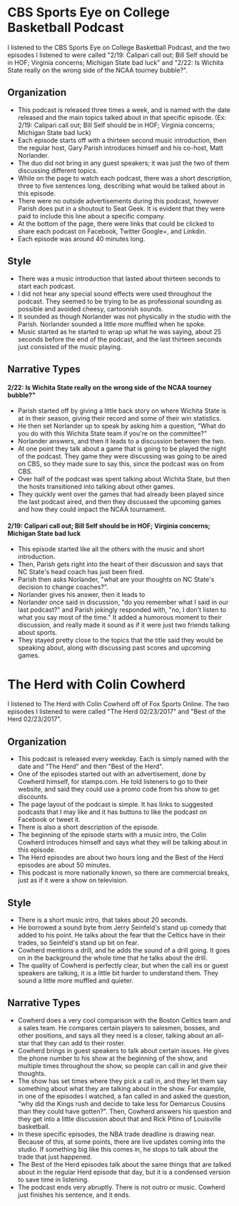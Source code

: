 # CBS Sports Eye on College Basketball Podcast

I listened to the CBS Sports Eye on College Basketball Podcast, and the two episodes I listened to were called "2/19: Calipari call out; Bill Self should be in HOF; Virginia concerns; Michigan State bad luck" and "2/22: Is Wichita State really on the wrong side of the NCAA tourney bubble?".

## Organization

- This podcast is released three times a week, and is named with the date released and the main topics talked about in that specific episode.  (Ex: 2/19: Calipari call out; Bill Self should be in HOF; Virginia concerns; Michigan State bad luck)
- Each episode starts off with a thirteen second music introduction, then the regular host, Gary Parish introduces himself and his co-host, Matt Norlander.
- The duo did not bring in any guest speakers; it was just the two of them discussing different topics.
- While on the page to watch each podcast, there was a short description, three to five sentences long, describing what would be talked about in this episode.
- There were no outside advertisements during this podcast, however Parish does put in a shoutout to Seat Geek.  It is evident that they were paid to include this line about a specific company.
- At the bottom of the page, there were links that could be clicked to share each podcast on Facebook, Twitter Google+, and Linkdin.
- Each episode was around 40 minutes long.

## Style

- There was a music introduction that lasted about thirteen seconds to start each podcast.
- I did not hear any special sound effects were used throughout the podcast.  They seemed to be trying to be as professional sounding as possible and avoided cheesy, cartoonish sounds.
- It sounded as though Norlander was not physically in the studio with the Parish.  Norlander sounded a little more muffled when he spoke.
- Music started as he started to wrap up what he was saying, about 25 seconds before the end of the podcast, and the last thirteen seconds just consisted of the music playing.

## Narrative Types

#### 2/22: Is Wichita State really on the wrong side of the NCAA tourney bubble?"

- Parish started off by giving a little back story on where Wichita State is at in their season, giving their record and some of their win statistics.
- He then set Norlander up to speak by asking him a question, "What do you do with this Wichita State team if you're on the committee?"
- Norlander answers, and then it leads to a discussion between the two.  
- At one point they talk about a game that is going to be played the night of the podcast.  They game they were discussing was going to be aired on CBS, so they made sure to say this, since the podcast was on from CBS.
- Over half of the podcast was spent talking about Wichita State, but then the hosts transitioned into talking about other games.
- They quickly went over the games that had already been played since the last podcast aired, and then they discussed the upcoming games and how they could impact the NCAA tournament.

#### 2/19: Calipari call out; Bill Self should be in HOF; Virginia concerns; Michigan State bad luck

- This episode started like all the others with the music and short introduction.
- Then, Parish gets right into the heart of their discussion and says that NC State's head coach has just been fired.
- Parish then asks Norlander, "what are your thoughts on NC State's decision to change coaches?".
- Norlander gives his answer, then it leads to
- Norlander once said in discussion, "do you remember what I said in our last podcast?" and Parish jokingly responded with, "no, I don't listen to what you say most of the time."  It added a humorous moment to their discussion, and really made it sound as if it were just two friends talking about sports.
- They stayed pretty close to the topics that the title said they would be speaking about, along with discussing past scores and upcoming games.

# The Herd with Colin Cowherd

I listened to The Herd with Colin Cowherd off of Fox Sports Online.  The two episodes I listened to were called "The Herd 02/23/2017" and "Best of the Herd 02/23/2017".

## Organization

- This podcast is released every weekday.  Each is simply named with the date and "The Herd" and then "Best of the Herd".
- One of the episodes started out with an advertisement, done by Cowherd himself, for stamps.com.  He told listeners to go to their website, and said they could use a promo code from his show to get discounts.
- The page layout of the podcast is simple.  It has links to suggested podcasts that I may like and it has buttons to like the podcast on Facebook or tweet it.
- There is also a short description of the episode.
- The beginning of the episode starts with a music intro, the Colin Cowherd introduces himself and says what they will be talking about in this episode.
- The Herd episodes are about two hours long and the Best of the Herd episodes are about 50 minutes.
- This podcast is more nationally known, so there are commercial breaks, just as if it were a show on television.

## Style

- There is a short music intro, that takes about 20 seconds.
- He borrowed a sound byte from Jerry Seinfeld's stand up comedy that added to his point.  He talks about the fear that the Celtics have in their trades, so Seinfeld's stand up bit on fear.
- Cowherd mentions a drill, and he adds the sound of a drill going.  It goes on in the background the whole time that he talks about the drill.
- The quality of Cowherd is perfectly clear, but when the call ins or guest speakers are talking, it is a little bit harder to understand them.  They sound a little more muffled and quieter.

## Narrative Types

- Cowherd does a very cool comparison with the Boston Celtics team and a sales team.  He compares certain players to salesmen, bosses, and other positions, and says all they need is a closer, talking about an all-star that they can add to their roster.
- Cowherd brings in guest speakers to talk about certain issues.  He gives the phone number to his show at the beginning of the show, and multiple times throughout the show, so people can call in and give their thoughts.
- The show has set times where they pick a call in, and they let them say something about what they are talking about in the show.  For example, in one of the episodes I watched, a fan called in and asked the question, "why did the Kings rush and decide to take less for Demarcus Cousins than they could have gotten?".  Then, Cowherd answers his question and they get into a little discussion about that and Rick Pitino of Louisville basketball.
- In these specific episodes, the NBA trade deadline is drawing near.  Because of this, at some points, there are live updates coming into the studio.  If something big like this comes in, he stops to talk about the trade that just happened.
- The Best of the Herd episodes talk about the same things that are talked about in the regular Herd episode that day, but it is a condensed version to save time in listening.
- The podcast ends very abruptly.  There is not outro or music.  Cowherd just finishes his sentence, and it ends.
